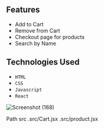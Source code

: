 
## Features

- Add to Cart 
- Remove from Cart
- Checkout page for products
- Search by Name



## Technologies Used

- `HTML`
- `CSS`
- `Javascript`
- `React`





![Screenshot (168)](https://github.com/SatyaIndraDev/Buy-Now-BE/assets/112754841/d90a0f5f-78e8-4365-ba65-dfc2a515eedd)


Path src
.src/Cart.jsx
.src/product.jsx

